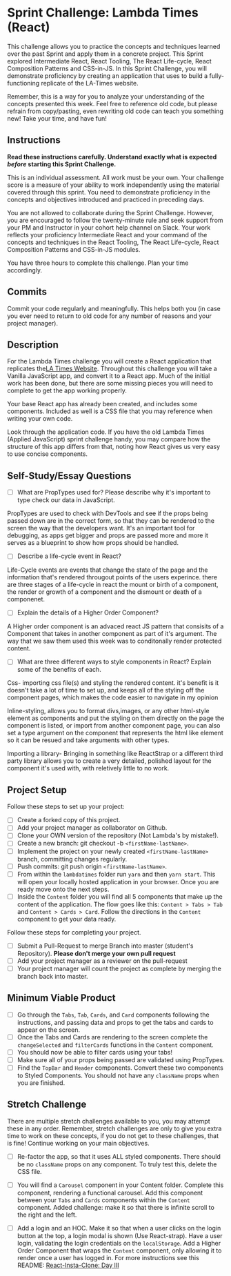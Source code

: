 # Sprint Challenge: Lambda Times (React)

This challenge allows you to practice the concepts and techniques learned over the past Sprint and apply them in a concrete project. This Sprint explored Intermediate React, React Tooling, The React Life-cycle, React Composition Patterns and CSS-in-JS. In this Sprint Challenge, you will demonstrate proficiency by creating an application that uses to build a fully-functioning replicate of the LA-Times website.

Remember, this is a way for you to analyze your understanding of the concepts presented this week. Feel free to reference old code, but please refrain from copy/pasting, even rewriting old code can teach you something new! Take your time, and have fun!

## Instructions

**Read these instructions carefully. Understand exactly what is expected _before_ starting this Sprint Challenge.**

This is an individual assessment. All work must be your own. Your challenge score is a measure of your ability to work independently using the material covered through this sprint. You need to demonstrate proficiency in the concepts and objectives introduced and practiced in preceding days.

You are not allowed to collaborate during the Sprint Challenge. However, you are encouraged to follow the twenty-minute rule and seek support from your PM and Instructor in your cohort help channel on Slack. Your work reflects your proficiency Intermediate React and your command of the concepts and techniques in the React Tooling, The React Life-cycle, React Composition Patterns and CSS-in-JS modules.

You have three hours to complete this challenge. Plan your time accordingly.

## Commits

Commit your code regularly and meaningfully. This helps both you (in case you ever need to return to old code for any number of reasons and your project manager).

## Description

For the Lambda Times challenge you will create a React application that replicates the[LA Times Website](http://www.latimes.com). Throughout this challenge you will take a Vanilla JavaScript app, and convert it to a React app. Much of the initial work has been done, but there are some missing pieces you will need to complete to get the app working properly.

Your base React app has already been created, and includes some components. Included as well is a CSS file that you may reference when writing your own code.

Look through the application code. If you have the old Lambda Times (Applied JavaScript) sprint challenge handy, you may compare how the structure of this app differs from that, noting how React gives us very easy to use concise components.

## Self-Study/Essay Questions

- [ ] What are PropTypes used for? Please describe why it's important to type check our data in JavaScript.

PropTypes are used to check with DevTools and see if the props being passed down are in the correct form, so that they can be rendered to the screen the way that the developers want. It's an important tool for debugging, as apps get bigger and props are passed more and more it serves as a blueprint to show how props should be handled.


- [ ] Describe a life-cycle event in React?

Life-Cycle events are events that change the state of the page and the information that's rendered througout points of the users experince. there are three stages of a life-cycle in react the mount or birth of a component, the render or growth of a component and the dismount or death of a componenet.

- [ ] Explain the details of a Higher Order Component?

A Higher order component is an advaced react JS pattern that consisits of a Component that takes in another component as part of it's argument. The way that we saw them used this week was to conditonally render protected content.


- [ ] What are three different ways to style components in React? Explain some of the benefits of each.

Css- importing css file(s) and styling the rendered content. it's benefit is it doesn't take a lot of time to set up, and keeps all of the styling off the component pages, which makes the code easier to navigate in my opinion

Inline-styling, allows you to format divs,images, or any other html-style element as components and put the styling on them directly on the page the component is listed, or import from another component page, you can also set a type argument on the component that represents the html like element so it can be resued and take arguments with other types. 

Importing a library- Bringing in something like ReactStrap or a different third party library allows you to create a very detailed, polished layout for the component it's used with, with reletively little to no work.



## Project Setup

Follow these steps to set up your project:

- [ ] Create a forked copy of this project.
- [ ] Add your project manager as collaborator on Github.
- [ ] Clone your OWN version of the repository (Not Lambda's by mistake!).
- [ ] Create a new branch: git checkout -b `<firstName-lastName>`.
- [ ] Implement the project on your newly created `<firstName-lastName>` branch, committing changes regularly.
- [ ] Push commits: git push origin `<firstName-lastName>`.
- [ ] From within the `lambdatimes` folder run `yarn` and then `yarn start`. This will open your locally hosted application in your browser. Once you are ready move onto the next steps.
- [ ] Inside the `Content` folder you will find all 5 components that make up the content of the application. The flow goes like this: `Content > Tabs > Tab` and `Content > Cards > Card`. Follow the directions in the `Content` component to get your data ready.

Follow these steps for completing your project.

- [ ] Submit a Pull-Request to merge <firstName-lastName> Branch into master (student's Repository). **Please don't merge your own pull request**
- [ ] Add your project manager as a reviewer on the pull-request
- [ ] Your project manager will count the project as complete by merging the branch back into master.

## Minimum Viable Product

- [ ] Go through the `Tabs`, `Tab`, `Cards`, and `Card` components following the instructions, and passing data and props to get the tabs and cards to appear on the screen.
- [ ] Once the Tabs and Cards are rendering to the screen complete the `changeSelected` and `filterCards` functions in the `Content` component.
- [ ] You should now be able to filter cards using your tabs!
- [ ] Make sure all of your props being passed are validated using PropTypes.
- [ ] Find the `TopBar` and `Header` components. Convert these two components to Styled Components. You should not have any `className` props when you are finished.

## Stretch Challenge

There are multiple stretch challenges available to you, you may attempt these in any order. Remember, stretch challenges are only to give you extra time to work on these concepts, if you do not get to these challenges, that is fine! Continue working on your main objectives.

- [ ] Re-factor the app, so that it uses ALL styled components. There should be no `className` props on any component. To truly test this, delete the CSS file.

- [ ] You will find a `Carousel` component in your Content folder. Complete this component, rendering a functional carousel. Add this component between your `Tabs` and `Cards` components within the `Content` component. Added challenge: make it so that there is infinite scroll to the right and the left.

- [ ] Add a login and an HOC. Make it so that when a user clicks on the login button at the top, a login modal is shown (Use React-strap). Have a user login, validating the login credentials on the `localStorage`. Add a Higher Order Component that wraps the `Content` component, only allowing it to render once a user has logged in. For more instructions see this README: [React-Insta-Clone: Day III](https://github.com/LambdaSchool/React-Insta-Clone/blob/master/DAY_THREE_README.md#tasks-day-iii)
